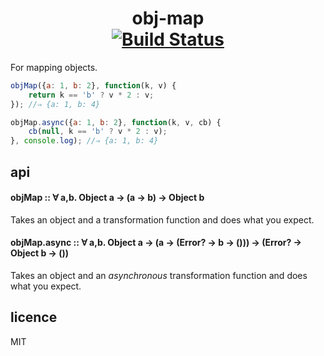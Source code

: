 <h1 align="center">
obj-map
<br>
<a href="https://travis-ci.org/quarterto/obj-map"><img alt="Build Status" src="https://travis-ci.org/quarterto/obj-map.svg"></a>
</h1>

For mapping objects.

```javascript
objMap({a: 1, b: 2}, function(k, v) {
	return k == 'b' ? v * 2 : v;
}); //⇒ {a: 1, b: 4}

objMap.async({a: 1, b: 2}, function(k, v, cb) {
	cb(null, k == 'b' ? v * 2 : v);
}, console.log); //⇒ {a: 1, b: 4}
```

## api
#### objMap :: ∀ a,b. Object a → (a → b) → Object b
Takes an object and a transformation function and does what you expect.

#### objMap.async :: ∀ a,b. Object a → (a → (Error? → b → ())) → (Error? → Object b → ())
Takes an object and an *asynchronous* transformation function and does what you expect.

## licence
MIT
